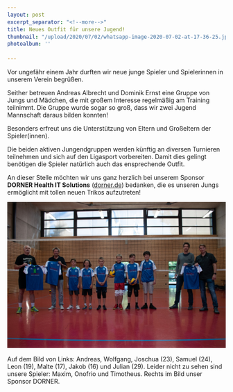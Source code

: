 ```yaml
---
layout: post
excerpt_separator: "<!--more-->"
title: Neues Outfit für unsere Jugend!
thumbnail: "/upload/2020/07/02/whatsapp-image-2020-07-02-at-17-36-25.jpeg"
photoalbum: ''

---
```

Vor ungefähr einem Jahr durften wir neue junge Spieler und Spielerinnen in unserem Verein begrüßen.

Seither betreuen Andreas Albrecht und Dominik Ernst eine Gruppe von Jungs und Mädchen, die mit großem Interesse regelmäßig am Training teilnimmt. Die Gruppe wurde sogar so groß, dass wir zwei Jugend Mannschaft daraus bilden konnten!

Besonders erfreut uns die Unterstützung von Eltern und Großeltern der Spieler(innen).

Die beiden aktiven Jungendgruppen werden künftig an diversen Turnieren teilnehmen und sich auf den Ligasport vorbereiten. Damit dies gelingt benötigen die Spieler natürlich auch das ensprechende Outfit.

An dieser Stelle möchten wir uns ganz herzlich bei unserem Sponsor **DORNER Health IT Solutions** ([dorner.de](https://www.dorner.de/)) bedanken, die es unseren Jungs ermöglicht mit tollen neuen Trikos aufzutreten!

![](/upload/2020/07/02/whatsapp-image-2020-07-01-at-08-09-30.jpeg)

Auf dem Bild von Links: Andreas, Wolfgang, Joschua (23), Samuel (24), Leon (19), Malte (17), Jakob (16) und Julian (29). Leider nicht zu sehen sind unsere Spieler: Maxim, Onofrio und Timotheus. Rechts im Bild unser Sponsor DORNER.